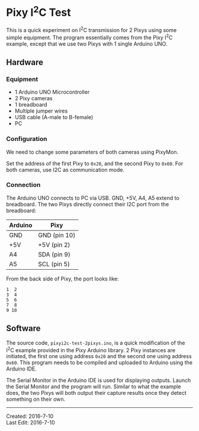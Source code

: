 # Pixy I<sup>2</sup>C Test

This is a quick experiment on I<sup>2</sup>C transmission for 2 Pixys using some simple equipment. The program essentially comes from the Pixy I<sup>2</sup>C example, except that we use two Pixys with 1 single Arduino UNO.

## Hardware

### Equipment

- 1 Arduino UNO Microcontroller
- 2 Pixy cameras
- 1 breadboard
- Multiple jumper wires
- USB cable (A-male to B-female)
- PC

### Configuration

We need to change some parameters of both cameras using PixyMon. 

Set the address of the first Pixy to ```0x20```, and the second Pixy to ```0x60```. For both cameras, use I2C as communication mode.

### Connection

The Arduino UNO connects to PC via USB. GND, +5V, A4, A5 extend to breadboard. The two Pixys directly connect their I2C port from the breadboard:

| Arduino | Pixy |
| ------- | ---- |
| GND | GND (pin 10) |
| +5V | +5V (pin 2) |
| A4 | SDA (pin 9) |
| A5 | SCL (pin 5) |

From the back side of Pixy, the port looks like:
```
1  2
3  4
5  6
7  8
9 10
```


## Software

The source code, ```pixyi2c-test-2pixys.ino```, is a quick modification of the I<sup>2</sup>C example provided in the Pixy Arduino library. 2 Pixy instances are initiated, the first one using address ```0x20``` and the second one using address ```0x60```. This program needs to be compiled and uploaded to Arduino using the Arduino IDE.

The Serial Monitor in the Arduino IDE is used for displaying outputs. Launch the Serial Monitor and the program will run. Similar to what the example does, the two Pixys will both output their capture results once they detect something on their own. 

---

Created: 2016-7-10  
Last Edit: 2016-7-10
